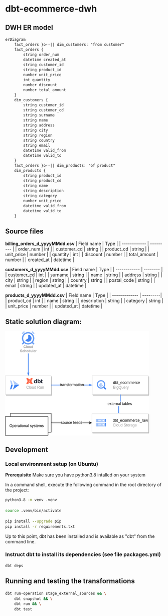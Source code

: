 # dbt-ecommerce-dwh

## DWH ER model
```mermaid
erDiagram
    fact_orders }o--|| dim_customers: "from customer"
    fact_orders {
        string order_num
        datetime created_at
        string customer_id
        string product_id
        number unit_price
        int quantity
        number discount
        number total_amount
    }
    dim_customers {
        string customer_id
        string customer_cd
        string surname
        string name
        string address
        string city
        string region
        string country
        string email
        datetime valid_from
        datetime valid_to
    }
    fact_orders }o--|| dim_products: "of product"
    dim_products {
        string product_id
        string product_cd
        string name
        string description
        string category
        number unit_price
        datetime valid_from
        datetime valid_to
    }
```
## Source files
**billing_orders_d_yyyyMMdd.csv**
| Field name   | Type      |
| ------------ | --------- |
| order_num    | int       |
| customer_cd  | string    |
| product_cd   | string    |
| unit_price   | number    |
| quantity     | int       |
| discount     | number    |
| total_amount | number    |
| created_at   | datetime  |

**customers_d_yyyyMMdd.csv**
| Field name   | Type     |
| ------------ | -------- |
| customer_cd  | int      |
| surname      | string   |
| name         | string   |
| address      | string   |
| city         | string   |
| region       | string   |
| country      | string   |
| postal_code  | string   |
| email        | string   |
| updated_at   | datetime |

**products_d_yyyyMMdd.csv**
| Field name    | Type     |
| ------------- | ---------|
| product_cd    | int      |
| name          | string   |
| description   | string   |
| category      | string   |
| unit_price    | number   |
| updated_at    | datetime |

## Static solution diagram:
![Static solution diagram](docs/Solution_diagram.drawio.png "a title")

## Development

### Local environment setup (on Ubuntu)

**Prerequisite** Make sure you have python3.8 intalled on your system

In a command shell, execute the following command in the root directory of the project:
```bash
python3.8 -m venv .venv

source .venv/bin/activate

pip install --upgrade pip
pip install -r requirements.txt
```

Up to this point, dbt has been installed and is available as "dbt" from the command line.

### Instruct dbt to install its dependencies (see file packages.yml)
```
dbt deps
```

## Running and testing the transformations
```bash
dbt run-operation stage_external_sources && \
    dbt snapshot && \
    dbt run && \
    dbt test
```